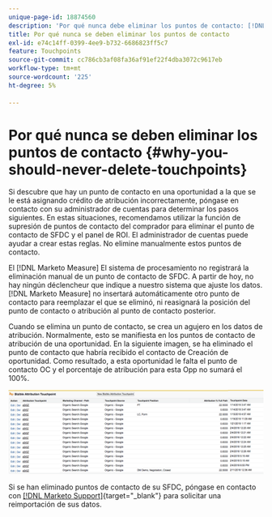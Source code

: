 ```yaml
---
unique-page-id: 18874560
description: 'Por qué nunca debe eliminar los puntos de contacto: [!DNL Marketo Measure] - Documentación del producto'
title: Por qué nunca se deben eliminar los puntos de contacto
exl-id: e74c14ff-0399-4ee9-b732-6686823ff5c7
feature: Touchpoints
source-git-commit: cc786cb3af08fa36af91ef22f4dba3072c9617eb
workflow-type: tm+mt
source-wordcount: '225'
ht-degree: 5%

---
```


# Por qué nunca se deben eliminar los puntos de contacto {#why-you-should-never-delete-touchpoints}

Si descubre que hay un punto de contacto en una oportunidad a la que se le está asignando crédito de atribución incorrectamente, póngase en contacto con su administrador de cuentas para determinar los pasos siguientes. En estas situaciones, recomendamos utilizar la función de supresión de puntos de contacto del comprador para eliminar el punto de contacto de SFDC y el panel de ROI. El administrador de cuentas puede ayudar a crear estas reglas. No elimine manualmente estos puntos de contacto.

El [!DNL Marketo Measure] El sistema de procesamiento no registrará la eliminación manual de un punto de contacto de SFDC. A partir de hoy, no hay ningún déclencheur que indique a nuestro sistema que ajuste los datos. [!DNL Marketo Measure] no insertará automáticamente otro punto de contacto para reemplazar el que se eliminó, ni reasignará la posición del punto de contacto o atribución al punto de contacto posterior.

Cuando se elimina un punto de contacto, se crea un agujero en los datos de atribución. Normalmente, esto se manifiesta en los puntos de contacto de atribución de una oportunidad. En la siguiente imagen, se ha eliminado el punto de contacto que habría recibido el contacto de Creación de oportunidad. Como resultado, a esta oportunidad le falta el punto de contacto OC y el porcentaje de atribución para esta Opp no sumará el 100%.

![](assets/1.png)

Si se han eliminado puntos de contacto de su SFDC, póngase en contacto con [[!DNL Marketo Support]](https://nation.marketo.com/t5/support/ct-p/Support){target="_blank"} para solicitar una reimportación de sus datos.
